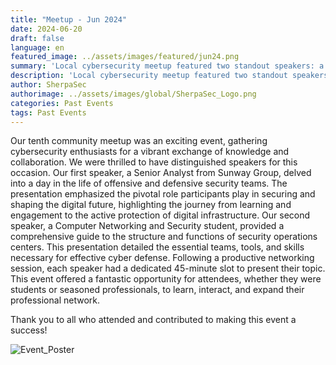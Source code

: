 ```yaml
---
title: "Meetup - Jun 2024"
date: 2024-06-20
draft: false
language: en
featured_image: ../assets/images/featured/jun24.png
summary: 'Local cybersecurity meetup featured two standout speakers: a Senior Analyst from Sunway Group, who shared insights into offensive and defensive security teams, and a Computer Networking and Security student, who provided a comprehensive guide to security operations centers'
description: 'Local cybersecurity meetup featured two standout speakers: a Senior Analyst from Sunway Group, who shared insights into offensive and defensive security teams, and a Computer Networking and Security student, who provided a comprehensive guide to security operations centers'
author: SherpaSec
authorimage: ../assets/images/global/SherpaSec_Logo.png
categories: Past Events
tags: Past Events
---
```


Our tenth community meetup was an exciting event, gathering cybersecurity enthusiasts for a vibrant exchange of knowledge and collaboration. We were thrilled to have distinguished speakers for this occasion. Our first speaker, a Senior Analyst from Sunway Group, delved into a day in the life of offensive and defensive security teams. The presentation emphasized the pivotal role participants play in securing and shaping the digital future, highlighting the journey from learning and engagement to the active protection of digital infrastructure. Our second speaker, a Computer Networking and Security student, provided a comprehensive guide to the structure and functions of security operations centers. This presentation detailed the essential teams, tools, and skills necessary for effective cyber defense. Following a productive networking session, each speaker had a dedicated 45-minute slot to present their topic. This event offered a fantastic opportunity for attendees, whether they were students or seasoned professionals, to learn, interact, and expand their professional network.

Thank you to all who attended and contributed to making this event a success!

![Event_Poster](/images/posters/20240620_Poster_Jun.jpg)